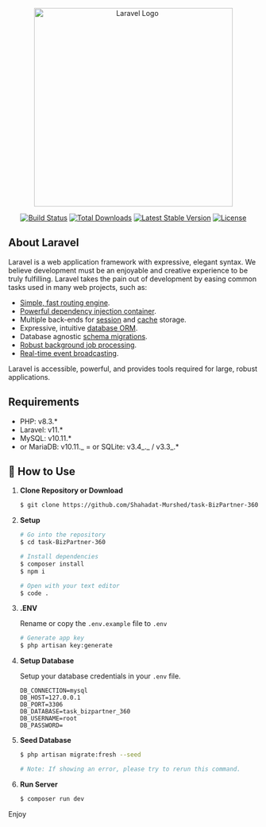 <p align="center"><a href="https://laravel.com" target="_blank"><img src="https://raw.githubusercontent.com/laravel/art/master/logo-lockup/5%20SVG/2%20CMYK/1%20Full%20Color/laravel-logolockup-cmyk-red.svg" width="400" alt="Laravel Logo"></a></p>

<p align="center">
<a href="https://github.com/laravel/framework/actions"><img src="https://github.com/laravel/framework/workflows/tests/badge.svg" alt="Build Status"></a>
<a href="https://packagist.org/packages/laravel/framework"><img src="https://img.shields.io/packagist/dt/laravel/framework" alt="Total Downloads"></a>
<a href="https://packagist.org/packages/laravel/framework"><img src="https://img.shields.io/packagist/v/laravel/framework" alt="Latest Stable Version"></a>
<a href="https://packagist.org/packages/laravel/framework"><img src="https://img.shields.io/packagist/l/laravel/framework" alt="License"></a>
</p>

## About Laravel

Laravel is a web application framework with expressive, elegant syntax. We believe development must be an enjoyable and creative experience to be truly fulfilling. Laravel takes the pain out of development by easing common tasks used in many web projects, such as:

-   [Simple, fast routing engine](https://laravel.com/docs/routing).
-   [Powerful dependency injection container](https://laravel.com/docs/container).
-   Multiple back-ends for [session](https://laravel.com/docs/session) and [cache](https://laravel.com/docs/cache) storage.
-   Expressive, intuitive [database ORM](https://laravel.com/docs/eloquent).
-   Database agnostic [schema migrations](https://laravel.com/docs/migrations).
-   [Robust background job processing](https://laravel.com/docs/queues).
-   [Real-time event broadcasting](https://laravel.com/docs/broadcasting).

Laravel is accessible, powerful, and provides tools required for large, robust applications.

## Requirements

-   PHP: v8.3.\*
-   Laravel: v11.\*
-   MySQL: v10.11.\*
-   or MariaDB: v10.11._
    = or SQLite: v3.4_._ / v3.3_.\*

## 🚀 How to Use

1.  **Clone Repository or Download**

    ```bash
    $ git clone https://github.com/Shahadat-Murshed/task-BizPartner-360.git
    ```

2.  **Setup**

    ```bash
    # Go into the repository
    $ cd task-BizPartner-360

    # Install dependencies
    $ composer install
    $ npm i

    # Open with your text editor
    $ code .
    ```

3.  **.ENV**

    Rename or copy the `.env.example` file to `.env`

    ```bash
    # Generate app key
    $ php artisan key:generate
    ```

4.  **Setup Database**

    Setup your database credentials in your `.env` file.

    ```
    DB_CONNECTION=mysql
    DB_HOST=127.0.0.1
    DB_PORT=3306
    DB_DATABASE=task_bizpartner_360
    DB_USERNAME=root
    DB_PASSWORD=
    ```

5.  **Seed Database**

    ```bash
    $ php artisan migrate:fresh --seed

    # Note: If showing an error, please try to rerun this command.
    ```

6.  **Run Server**

    ```bash
    $ composer run dev
    ```

Enjoy
